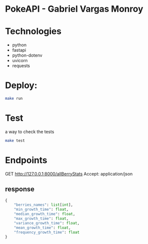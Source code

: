 # PokeAPI - Gabriel Vargas Monroy

# Technologies
- python
- fastapi
- python-dotenv
- uvicorn
- requests

# Deploy:
```bash
make run
```


# Test
a way to check the tests
```bash
make test
```


# Endpoints
GET http://127.0.0.1:8000/allBerryStats
Accept: application/json

## response

```python
{
    "berries_names": list[int],
    "min_growth_time": float,
    "median_growth_time": float,
    "max_growth_time": float,
    "variance_growth_time": float,
    "mean_growth_time": float,
    "frequency_growth_time": float
}
```
